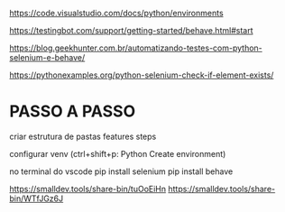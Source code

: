 https://code.visualstudio.com/docs/python/environments

https://testingbot.com/support/getting-started/behave.html#start

https://blog.geekhunter.com.br/automatizando-testes-com-python-selenium-e-behave/

https://pythonexamples.org/python-selenium-check-if-element-exists/

# PASSO A PASSO
criar estrutura de pastas
   features
     steps

configurar venv (ctrl+shift+p: Python Create environment)

no terminal do vscode
  pip install selenium
  pip install behave


https://smalldev.tools/share-bin/tuOoEiHn
https://smalldev.tools/share-bin/WTfJGz6J


  

